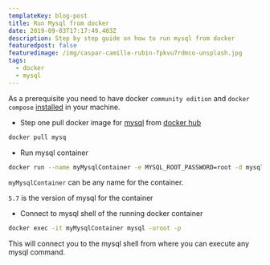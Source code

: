 ```yaml
---
templateKey: blog-post
title: Run Mysql from docker
date: 2019-09-03T17:17:49.403Z
description: Step by step guide on how to run mysql from docker
featuredpost: false
featuredimage: /img/caspar-camille-rubin-fpkvu7rdmco-unsplash.jpg
tags:
  - docker
  - mysql
---
```


As a prerequisite you need to have docker `community edition` and `docker compose` [installed](https://www.digitalocean.com/community/tutorials/how-to-install-and-use-docker-on-ubuntu-18-04) in your machine.

- Step one
  pull docker image for [mysql](https://hub.docker.com/_/mysql) from [docker hub](https://hub.docker.com/)

```bash
docker pull mysq
```

- Run mysql container

```bash
docker run --name myMysqlContainer -e MYSQL_ROOT_PASSWORD=root -d mysql:5.7
```

`myMysqlContainer` can be any name for the container.

`5.7` is the version of mysql for the container

- Connect to mysql shell of the running docker container

```bash
docker exec -it myMysqlContainer mysql -uroot -p
```

This will connect you to the mysql shell from where you can execute any mysql command.
